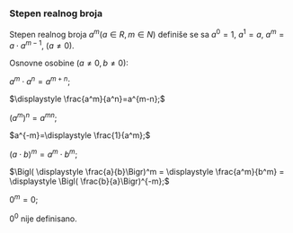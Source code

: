 ### Stepen realnog broja

Stepen realnog broja $a^m (a \in R, m \in N)$ definiše se sa 
$a^0 = 1, \ a^1 = a, \ a^m = a \cdot a^{m−1},\ (a \neq 0).$

Osnovne osobine $(a \neq 0, b \neq 0)$:

$a^m \cdot a^n = a^{m+n};$

$\displaystyle \frac{a^m}{a^n}=a^{m-n};$

$(a^m)^n=a^{mn};$

$a^{-m}=\displaystyle \frac{1}{a^m};$

$(a \cdot b)^m=a^m \cdot b^m;$

$\Bigl( \displaystyle \frac{a}{b}\Bigr)^m = \displaystyle \frac{a^m}{b^m} = \displaystyle \Bigl( \frac{b}{a}\Bigr)^{-m};$

$0^m = 0;$

$0^0$  nije definisano.
